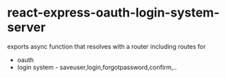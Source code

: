# react-express-oauth-login-system-server

exports async function that resolves with a router including routes for 
- oauth
- login system - saveuser,login,forgotpassword,confirm,..


